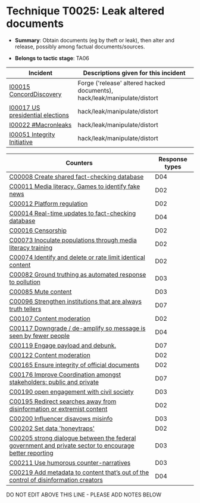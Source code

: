 # Technique T0025: Leak altered documents

* **Summary**: Obtain documents (eg by theft or leak), then alter and release, possibly among factual documents/sources. 

* **Belongs to tactic stage**: TA06


| Incident | Descriptions given for this incident |
| -------- | -------------------- |
| [I00015 ConcordDiscovery](../generated_pages/incidents/I00015.md) | Forge ('release' altered hacked documents), hack/leak/manipulate/distort |
| [I00017 US presidential elections](../generated_pages/incidents/I00017.md) | hack/leak/manipulate/distort |
| [I00022 #Macronleaks](../generated_pages/incidents/I00022.md) | hack/leak/manipulate/distort |
| [I00051 Integrity Initiative](../generated_pages/incidents/I00051.md) | hack/leak/manipulate/distort |



| Counters | Response types |
| -------- | -------------- |
| [C00008 Create shared fact-checking database](../generated_pages/counters/C00008.md) | D04 |
| [C00011 Media literacy. Games to identify fake news](../generated_pages/counters/C00011.md) | D02 |
| [C00012 Platform regulation](../generated_pages/counters/C00012.md) | D02 |
| [C00014 Real-time updates to fact-checking database](../generated_pages/counters/C00014.md) | D04 |
| [C00016 Censorship](../generated_pages/counters/C00016.md) | D02 |
| [C00073 Inoculate populations through media literacy training](../generated_pages/counters/C00073.md) | D02 |
| [C00074 Identify and delete or rate limit identical content](../generated_pages/counters/C00074.md) | D02 |
| [C00082 Ground truthing as automated response to pollution](../generated_pages/counters/C00082.md) | D03 |
| [C00085 Mute content](../generated_pages/counters/C00085.md) | D03 |
| [C00096 Strengthen institutions that are always truth tellers](../generated_pages/counters/C00096.md) | D07 |
| [C00107 Content moderation](../generated_pages/counters/C00107.md) | D02 |
| [C00117 Downgrade / de-amplify so message is seen by fewer people](../generated_pages/counters/C00117.md) | D04 |
| [C00119 Engage payload and debunk.](../generated_pages/counters/C00119.md) | D07 |
| [C00122 Content moderation](../generated_pages/counters/C00122.md) | D02 |
| [C00165 Ensure integrity of official documents](../generated_pages/counters/C00165.md) | D02 |
| [C00176 Improve Coordination amongst stakeholders: public and private](../generated_pages/counters/C00176.md) | D07 |
| [C00190 open engagement with civil society](../generated_pages/counters/C00190.md) | D03 |
| [C00195 Redirect searches away from disinformation or extremist content ](../generated_pages/counters/C00195.md) | D02 |
| [C00200 Influencer disavows misinfo](../generated_pages/counters/C00200.md) | D03 |
| [C00202 Set data 'honeytraps'](../generated_pages/counters/C00202.md) | D02 |
| [C00205 strong dialogue between the federal government and private sector to encourage better reporting](../generated_pages/counters/C00205.md) | D03 |
| [C00211 Use humorous counter-narratives](../generated_pages/counters/C00211.md) | D03 |
| [C00219 Add metadata to content that’s out of the control of disinformation creators](../generated_pages/counters/C00219.md) | D04 |


DO NOT EDIT ABOVE THIS LINE - PLEASE ADD NOTES BELOW
